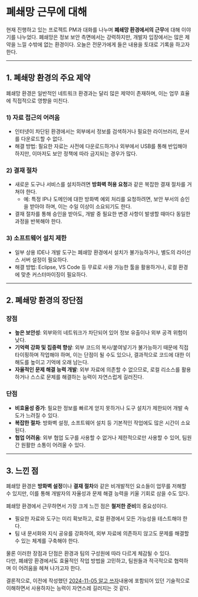 # 폐쇄망 근무에 대해

현재 진행하고 있는 프로젝트 PM과 대화를 나누며 **폐쇄망 환경에서의 근무**에 대해 이야기를 나누었다. 폐쇄망은 정보 보안 측면에서는 강력하지만, 개발자 입장에서는 많은 제약을 느낄 수밖에 없는 환경이다. 오늘은 전문가에게 들은 내용을 토대로 기록을 하고자 한다.

---

## 1. 폐쇄망 환경의 주요 제약

폐쇄망 환경은 일반적인 네트워크 환경과는 달리 많은 제약이 존재하며, 이는 업무 효율에 직접적으로 영향을 미친다.

### **1) 자료 접근의 어려움**
- 인터넷이 차단된 환경에서는 외부에서 정보를 검색하거나 필요한 라이브러리, 문서를 다운로드할 수 없다.
- 해결 방법: 필요한 자료는 사전에 다운로드하거나 외부에서 USB를 통해 반입해야 하지만, 이마저도 보안 정책에 따라 금지되는 경우가 많다.

### **2) 결재 절차**
- 새로운 도구나 서비스를 설치하려면 **방화벽 허용 요청**과 같은 복잡한 결재 절차를 거쳐야 한다.
  - 예: 특정 IP나 도메인에 대한 방화벽 예외 처리를 요청하려면, 보안 부서의 승인을 받아야 하며, 이는 수일 이상이 소요되기도 한다.
- 결재 절차를 통해 승인을 받아도, 개발 중 필요한 변경 사항이 발생할 때마다 동일한 과정을 반복해야 한다.

### **3) 소프트웨어 설치 제한**
- 일부 상용 IDE나 개발 도구는 폐쇄망 환경에서 설치가 불가능하거나, 별도의 라이선스 서버 설정이 필요하다.  
- 해결 방법: Eclipse, VS Code 등 무료로 사용 가능한 툴을 활용하거나, 로컬 환경에 맞춘 커스터마이징이 필요하다.

---

## 2. 폐쇄망 환경의 장단점

### **장점**
- **높은 보안성**: 외부와의 네트워크가 차단되어 있어 정보 유출이나 외부 공격 위험이 낮다.
- **기억력 강화 및 집중력 향상**: 외부 코드의 복사/붙여넣기가 불가능하기 때문에 직접 타이핑하며 작업해야 하며, 이는 단점이 될 수도 있으나, 결과적으로 코드에 대한 이해도를 높이고 기억에 오래 남는다.
- **자율적인 문제 해결 능력 개발**: 외부 자료에 의존할 수 없으므로, 로컬 리소스를 활용하거나 스스로 문제를 해결하는 능력이 자연스럽게 길러진다.

### **단점**
- **비효율성 증가**: 필요한 정보를 빠르게 얻지 못하거나 도구 설치가 제한되어 개발 속도가 느려질 수 있다.
- **복잡한 절차**: 방화벽 설정, 소프트웨어 설치 등 기본적인 작업에도 많은 시간이 소요된다.
- **협업 어려움**: 외부 협업 도구를 사용할 수 없거나 제한적으로만 사용할 수 있어, 팀원 간 원활한 소통이 어려울 수 있다.

---

## 3. 느낀 점

폐쇄망 환경은 **방화벽 설정**이나 **결재 절차**와 같은 비개발적인 요소들이 업무를 저해할 수 있지만, 이를 통해 개발자의 자율성과 문제 해결 능력을 키울 기회로 삼을 수도 있다.

폐쇄망 환경에서 근무하면서 가장 크게 느낀 점은 **철저한 준비**의 중요성이다.
- 필요한 자료와 도구는 미리 확보하고, 로컬 환경에서 모든 가능성을 테스트해야 한다.
- 팀 내 문서화와 지식 공유를 강화하여, 외부 자료에 의존하지 않고도 문제를 해결할 수 있는 체계를 구축해야 한다.

물론 이러한 장점과 단점은 환경과 팀의 구성원에 따라 다르게 체감될 수 있다.  
다만, 폐쇄망 환경에서도 효율적인 작업 방법을 고민하고, 팀원들과 적극적으로 협력하며 이 어려움을 헤쳐 나가고자 한다.

결론적으로, 이전에 작성했던 [2024-11-05 알고 쓰자](../../../2024/11/2024-11-05_알고_쓰자/README.md)내용에 포함되어 있던 기술적으로 이해하면서 사용하자는 능력이 자연스레 길러지는 것 같다.